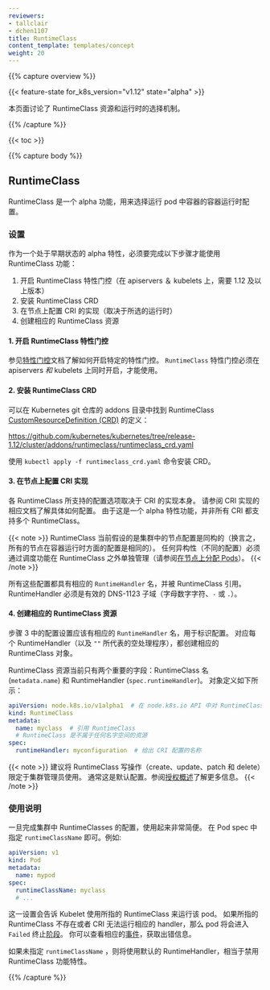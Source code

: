 ```yaml
---
reviewers:
- tallclair
- dchen1107
title: RuntimeClass
content_template: templates/concept
weight: 20
---
```


{{% capture overview %}}

{{< feature-state for_k8s_version="v1.12" state="alpha" >}}

<!-- 
This page describes the RuntimeClass resource and runtime selection mechanism.
-->
本页面讨论了 RuntimeClass 资源和运行时的选择机制。

{{% /capture %}}

{{< toc >}}

{{% capture body %}}

## RuntimeClass

<!-- 
RuntimeClass is an alpha feature for selecting the container runtime configuration to use to run a
pod's containers.
-->
RuntimeClass 是一个 alpha 功能，用来选择运行 pod 中容器的容器运行时配置。

<!-- 
### Set Up
-->
### 设置

<!-- 
As an early alpha feature, there are some additional setup steps that must be taken in order to use
the RuntimeClass feature:
-->
作为一个处于早期状态的 alpha 特性，必须要完成以下步骤才能使用 RuntimeClass 功能：

<!--
1. Enable the RuntimeClass feature gate (on apiservers & kubelets, requires version 1.12+)
2. Install the RuntimeClass CRD
3. Configure the CRI implementation on nodes (runtime dependent)
4. Create the corresponding RuntimeClass resources
-->
1. 开启 RuntimeClass 特性门控（在 apiservers ＆ kubelets 上，需要 1.12 及以上版本）
2. 安装 RuntimeClass CRD
3. 在节点上配置 CRI 的实现（取决于所选的运行时）
4. 创建相应的 RuntimeClass 资源

<!--
#### 1. Enable the RuntimeClass feature gate
-->
#### 1. 开启 RuntimeClass 特性门控

<!--
See [Feature Gates](/docs/reference/command-line-tools-reference/feature-gates/) for an explanation
of enabling feature gates. The RuntimeClass feature gate must be enabled on apiservers _and_ kubelets.
-->
参见[特性门控](/docs/reference/command-line-tools-reference/feature-gates/)文档了解如何开启特定的特性门控。
`RuntimeClass` 特性门控必须在 apiservers _和_ kubelets 上同时开启，才能使用。

<!--
#### 2. Install the RuntimeClass CRD
-->
#### 2. 安装 RuntimeClass CRD

<!--
The RuntimeClass [CustomResourceDefinition][/docs/tasks/access-kubernetes-api/custom-resources/custom-resource-definitions/] (CRD) can be found in the addons directory of the
Kubernetes git repo:
-->
可以在 Kubernetes git 仓库的 addons 目录中找到
RuntimeClass [CustomResourceDefinition (CRD)](/docs/tasks/access-kubernetes-api/custom-resources/custom-resource-definitions/) 的定义：

https://github.com/kubernetes/kubernetes/tree/release-1.12/cluster/addons/runtimeclass/runtimeclass_crd.yaml

<!--
Install the CRD with `kubectl apply -f runtimeclass_crd.yaml`.
-->

使用 `kubectl apply -f runtimeclass_crd.yaml` 命令安装 CRD。

<!--
#### 3. Configure the CRI implementation on nodes
-->
#### 3. 在节点上配置 CRI 实现

<!--
The configurations to select between with RuntimeClass are CRI implementation dependent. See the
corresponding documentation for your CRI implementation for how to configure. As this is an alpha
feature, not all CRIs support multiple RuntimeClasses yet.
-->
各 RuntimeClass 所支持的配置选项取决于 CRI 的实现本身。
请参阅 CRI 实现的相应文档了解具体如何配置。
由于这是一个 alpha 特性功能，并非所有 CRI 都支持多个 RuntimeClass。

<!--
RuntimeClass currently assumes a homogeneous node configuration across the cluster
(which means that all nodes are configured the same way with respect to container runtimes). Any heterogeneity (varying configurations) must be
managed independently of RuntimeClass through scheduling features
(see [Assigning Pods to Nodes](/docs/concepts/configuration/assign-pod-node/)).
-->
{{< note >}}
RuntimeClass 当前假设的是集群中的节点配置是同构的（换言之，所有的节点在容器运行时方面的配置是相同的）。
任何异构性（不同的配置）必须通过调度功能在 RuntimeClass 之外单独管理（请参阅[在节点上分配 Pods](/docs/concepts/configuration/assign-pod-node/)）。
{{< /note >}}

<!--
The configurations have a corresponding `RuntimeHandler` name, referenced by the RuntimeClass. The
RuntimeHandler must be a valid DNS-1123 subdomain (alpha-numeric characters, `-`, or `.`).
-->
所有这些配置都具有相应的 `RuntimeHandler` 名，并被 RuntimeClass 引用。
RuntimeHandler 必须是有效的 DNS-1123 子域（字母数字字符、`-` 或 `.`）。

<!--
#### 4. Create the corresponding RuntimeClass resources
-->

#### 4. 创建相应的 RuntimeClass 资源

<!--
The configurations setup in step 3 should each have an associated `RuntimeHandler` name, which
identifies the configuration. For each RuntimeHandler (and optionally the empty `""` handler),
create a corresponding RuntimeClass object
.-->
步骤 3 中的配置设置应该有相应的 `RuntimeHandler` 名，用于标识配置。
对应每个 RuntimeHandler（以及 `""` 所代表的空处理程序），都创建相应的 RuntimeClass 对象。

<!--The RuntimeClass resource currently only has 2 significant fields: the RuntimeClass name
(`metadata.name`) and the RuntimeHandler (`spec.runtimeHandler`). The object definition looks like this:
-->
RuntimeClass 资源当前只有两个重要的字段：RuntimeClass 名 (`metadata.name`) 和 RuntimeHandler (`spec.runtimeHandler`)。
对象定义如下所示：

```yaml
apiVersion: node.k8s.io/v1alpha1  # 在 node.k8s.io API 中对 RuntimeClass 进行定义
kind: RuntimeClass
metadata:
  name: myclass  # 引用 RuntimeClass
  # RuntimeClass 是不属于任何名字空间的资源
spec:
  runtimeHandler: myconfiguration  # 给出 CRI 配置的名称
```

<!--
It is recommended that RuntimeClass write operations (create/update/patch/delete) be
restricted to the cluster administrator. This is typically the default. See [Authorization
Overview](/docs/reference/access-authn-authz/authorization/) for more details.
-->

{{< note >}}
建议将 RuntimeClass 写操作（create、update、patch 和 delete）限定于集群管理员使用。
通常这是默认配置。参阅[授权概述](/zh/docs/reference/access-authn-authz/authorization/)了解更多信息。
{{< /note >}}

<!--
### Usage
Once RuntimeClasses are configured for the cluster, using them is very simple. Specify a
`runtimeClassName` in the Pod spec. For example:
-->

### 使用说明

一旦完成集群中 RuntimeClasses 的配置，使用起来非常简便。
在 Pod spec 中指定 `runtimeClassName` 即可。例如:

```yaml
apiVersion: v1
kind: Pod
metadata:
  name: mypod
spec:
  runtimeClassName: myclass
  # ...
```

<!--This will instruct the Kubelet to use the named RuntimeClass to run this pod. If the named
RuntimeClass does not exist, or the CRI cannot run the corresponding handler, the pod will enter the
`Failed` terminal [phase](/docs/concepts/workloads/pods/pod-lifecycle/#pod-phase). Look for a
corresponding [event](/docs/tasks/debug-application-cluster/debug-application-introspection/) for an
error message.-->

这一设置会告诉 Kubelet 使用所指的 RuntimeClass 来运行该 pod。
如果所指的 RuntimeClass 不存在或者 CRI 无法运行相应的 handler，那么 pod 将会进入 `Failed` 终止[阶段](/zh/docs/concepts/workloads/pods/pod-lifecycle/#pod-phase)。
你可以查看相应的[事件](/docs/tasks/debug-application-cluster/debug-application-introspection/)，获取出错信息。

<!--
If no `runtimeClassName` is specified, the default RuntimeHandler will be used, which is equivalent
to the behavior when the RuntimeClass feature is disabled.
-->
如果未指定 `runtimeClassName` ，则将使用默认的 RuntimeHandler，相当于禁用 RuntimeClass 功能特性。

{{% /capture %}}
